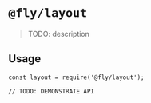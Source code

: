 # `@fly/layout`

> TODO: description

## Usage

```
const layout = require('@fly/layout');

// TODO: DEMONSTRATE API
```
